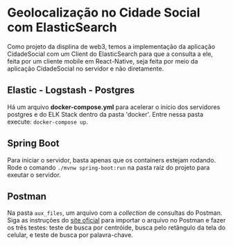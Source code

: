 # Geolocalização no Cidade Social com ElasticSearch
Como projeto da displina de web3, temos a implementação da aplicação CidadeSocial com um Client do ElasticSearch para que a consulta a ele, feita por um cliente mobile em React-Native, seja feita por meio da aplicação CidadeSocial no servidor e não diretamente.

## Elastic - Logstash - Postgres
Há um arquivo **docker-compose.yml** para acelerar o início dos servidores postgres e do ELK Stack dentro da pasta 'docker'. Entre nessa pasta execute: `docker-compose up`.
## Spring Boot

Para iniciar o servidor, basta apenas que os containers estejam rodando.
Rode o comando `./mvnw spring-boot:run`  na pasta raíz do projeto para exeutar o servidor.

## Postman

Na pasta `aux_files`, um arquivo com a *collection* de consultas do Postman. Siga as instruções do [site oficial](https://learning.postman.com/docs/getting-started/importing-and-exporting-data/#importing-postman-data) para importar o arquivo  no Postman e fazer os três testes: teste de busca por centróide, busca pelo retângulo da tela do celular, e teste de busca por palavra-chave.